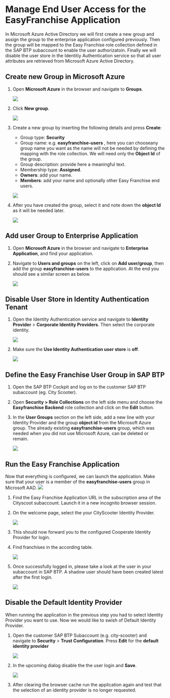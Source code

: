 # Manage End User Access for the EasyFranchise Application

In Microsoft Azure Active Directory we will first create a new group and assign the group to the enterprise application configured previously. Then the group will be mapped to the Easy Franchise role collection defined in the SAP BTP subaccount to enable the user authorizatoin. Finally we will disable the user store in the Identitiy Authentication service so that all user attributes are retrieved from Microsoft Azure Active Directory.

## Create new Group in Microsoft Azure

1. Open **Microsoft Azure** in the browser and navigate to **Groups**.
 
   ![](images/MA-open-groups.png)
1. Click **New group**. 
   
   ![](images/MA-new-groups.png)
1. Create a new group by inserting the following details and press **Create**:
   * Group type: **Security** 
   * Group name: e.g. **easyfranchise-users** , here you can chooseany group name you want as the name will not be needed by defining the mapping with the role collection. We will need only the **Object Id** of the group. 
   * Group description: provide here a meaningful text.
   * Membership type: **Assigned**.
   * **Owners**: add your name.
   * **Members**: add your name and optionally other Easy Franchise end users. 

   ![](images/MA-create-group.png)
1. After you have created the group, select it and note down the **object Id** as it will be needed later.
  
   ![](images/MA-group-objectid.png)

## Add user Group to Enterprise Application

1. Open **Microsoft Azure** in the browser and navigate to **Enterprise Application**, and find your application.

1. Navigate to **Users and groups** on the left, click on **Add user/group**, then add the group **easyfranchise-users** to the application. At the end you should see a similar screen as below.

   ![](images/MA-add-group-to-enterprise-application.png)


## Disable User Store in Identity Authentication Tenant

1. Open the Identity Authentication service and navigate to **Identity Provider** > **Corporate Identity Providers**. Then select the corporate identity.

   ![](images/MA-navigate-to-corporateidentity.png)

1. Make sure the **Use Identity Authentication user store** is **off**.

   ![](images/MA-user-identity-authentication-user-store.png)

## Define the Easy Franchise User Group in SAP BTP

1. Open the SAP BTP Cockpit and log on to the customer SAP BTP subaccount (eg. City Scooter).
1. Open **Security > Role Collections** on the left side menu and choose the **Easyfranchise Backend** role collection and click on the **Edit** button. 
1. In the **User Groups** section on the left side, add a new line with your Identity Provider and the group **object id** from the Microsoft Azure group. The already existing **easyfranchise-users** group, which was needed when you did not use Microsoft Azure, can be deleted or remain. 

   ![](images/BTP-define-role-collection.png)
   
## Run the Easy Franchise Application

Now that everything is configured, we can launch the application.  Make sure that your user is a member of the **easyfranchise-users** group in Microsoft AAD. 
   ![](images/MA-user-group-membership.png)

1. Find the Easy Franchise Application URL in the subscription area of the  Cityscoot subaccount. Launch it in a new incognito browser session.
1. On the welcome page, select the your CityScooter Identity Provider.
   
   ![](../../propagate-identity/manage-end-users/images/login.jpg)

1. This should now forward you to the configured Cooperate Identity Provider for login.
1. Find franchises in the according table. 

   ![](../../propagate-identity/manage-end-users/images/franchises-overview.jpg)
1. Once successfully logged in, please take a look at the user in your subaccount in SAP BTP. A shadow user should have been created latest after the first login.

   ![](images/shaddow-user.png)

## Disable the Default Identity Provider

When running the application in the previous step you had to select Identity Provider you want to use. Now we would like to swish of Default Identity Provider.  

1. Open the customer SAP BTP Subaccount (e.g. city-scooter) and navigate to **Security** > **Trust Configuration**. Press **Edit** for the **default identity provider**     

   ![](images/BTP-edit-idp.png)
2. In the upcoming dialog disable the the user login and **Save**.

   ![](images/disable-userlogin.png)
3. After clearing the browser cache run the application again and test that the selection of an identity provider is no longer requested.